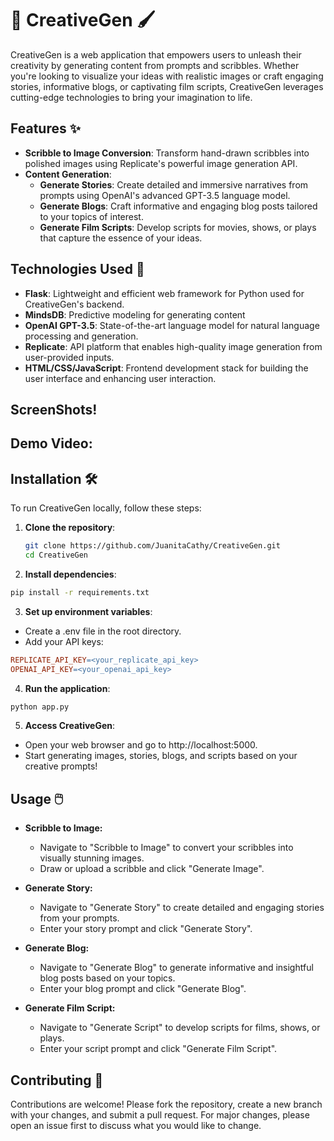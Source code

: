 # 🎨 CreativeGen 🖌️

CreativeGen is a web application that empowers users to unleash their creativity by generating content from prompts and scribbles. Whether you're looking to visualize your ideas with realistic images or craft engaging stories, informative blogs, or captivating film scripts, CreativeGen leverages cutting-edge technologies to bring your imagination to life.

## Features ✨

- **Scribble to Image Conversion**: Transform hand-drawn scribbles into polished images using Replicate's powerful image generation API.
- **Content Generation**:
  - **Generate Stories**: Create detailed and immersive narratives from prompts using OpenAI's advanced GPT-3.5 language model.
  - **Generate Blogs**: Craft informative and engaging blog posts tailored to your topics of interest.
  - **Generate Film Scripts**: Develop scripts for movies, shows, or plays that capture the essence of your ideas.

## Technologies Used 🚀

- **Flask**: Lightweight and efficient web framework for Python used for CreativeGen's backend.
- **MindsDB**: Predictive modeling for generating content
- **OpenAI GPT-3.5**: State-of-the-art language model for natural language processing and generation.
- **Replicate**: API platform that enables high-quality image generation from user-provided inputs.
- **HTML/CSS/JavaScript**: Frontend development stack for building the user interface and enhancing user interaction.

## ScreenShots! 

## Demo Video: 

## Installation 🛠️

To run CreativeGen locally, follow these steps:

1. **Clone the repository**:
   ```bash
   git clone https://github.com/JuanitaCathy/CreativeGen.git
   cd CreativeGen

2. **Install dependencies**:

```bash
pip install -r requirements.txt
```

3. **Set up environment variables**:

- Create a .env file in the root directory.
- Add your API keys:
```makefile
REPLICATE_API_KEY=<your_replicate_api_key>
OPENAI_API_KEY=<your_openai_api_key>
```

4. **Run the application**:

```bash
python app.py
```

5. **Access CreativeGen**:

- Open your web browser and go to http://localhost:5000.
- Start generating images, stories, blogs, and scripts based on your creative prompts!
  
## Usage 🖱️

- **Scribble to Image:**

  - Navigate to "Scribble to Image" to convert your scribbles into visually stunning images.
  - Draw or upload a scribble and click "Generate Image".
    
- **Generate Story:**

  - Navigate to "Generate Story" to create detailed and engaging stories from your prompts.
  - Enter your story prompt and click "Generate Story".
    
- **Generate Blog:**

  - Navigate to "Generate Blog" to generate informative and insightful blog posts based on your topics.
  - Enter your blog prompt and click "Generate Blog".
  
- **Generate Film Script:**

  - Navigate to "Generate Script" to develop scripts for films, shows, or plays.
  - Enter your script prompt and click "Generate Film Script".
 
    
## Contributing 🤝
Contributions are welcome! Please fork the repository, create a new branch with your changes, and submit a pull request. For major changes, please open an issue first to discuss what you would like to change.
